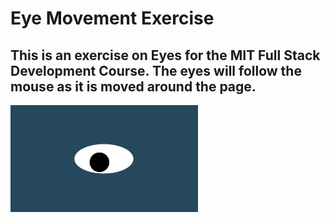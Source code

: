 # Eye Movement Exercise
## This is an exercise on Eyes for the MIT Full Stack Development Course. The eyes will follow the mouse as it is moved around the page.
<img src= "oneeye.png" width='300'/>
